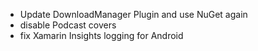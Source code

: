 - Update DownloadManager Plugin and use NuGet again
- disable Podcast covers
- fix Xamarin Insights logging for Android